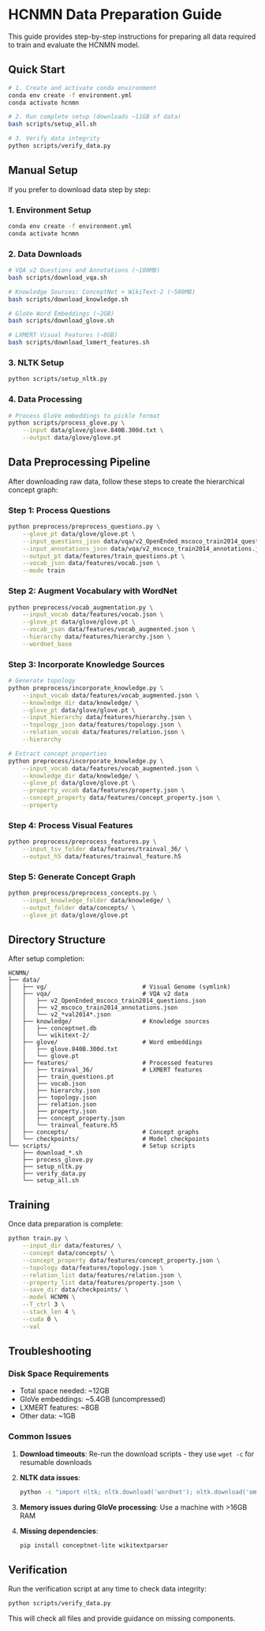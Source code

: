 # HCNMN Data Preparation Guide

This guide provides step-by-step instructions for preparing all data required to train and evaluate the HCNMN model.

## Quick Start

```bash
# 1. Create and activate conda environment
conda env create -f environment.yml
conda activate hcnmn

# 2. Run complete setup (downloads ~11GB of data)
bash scripts/setup_all.sh

# 3. Verify data integrity
python scripts/verify_data.py
```

## Manual Setup

If you prefer to download data step by step:

### 1. Environment Setup

```bash
conda env create -f environment.yml
conda activate hcnmn
```

### 2. Data Downloads

```bash
# VQA v2 Questions and Annotations (~100MB)
bash scripts/download_vqa.sh

# Knowledge Sources: ConceptNet + WikiText-2 (~500MB)
bash scripts/download_knowledge.sh

# GloVe Word Embeddings (~2GB)
bash scripts/download_glove.sh

# LXMERT Visual Features (~8GB)
bash scripts/download_lxmert_features.sh
```

### 3. NLTK Setup

```bash
python scripts/setup_nltk.py
```

### 4. Data Processing

```bash
# Process GloVe embeddings to pickle format
python scripts/process_glove.py \
    --input data/glove/glove.840B.300d.txt \
    --output data/glove/glove.pt
```

## Data Preprocessing Pipeline

After downloading raw data, follow these steps to create the hierarchical concept graph:

### Step 1: Process Questions
```bash
python preprocess/preprocess_questions.py \
    --glove_pt data/glove/glove.pt \
    --input_questions_json data/vqa/v2_OpenEnded_mscoco_train2014_questions.json \
    --input_annotations_json data/vqa/v2_mscoco_train2014_annotations.json \
    --output_pt data/features/train_questions.pt \
    --vocab_json data/features/vocab.json \
    --mode train
```

### Step 2: Augment Vocabulary with WordNet
```bash
python preprocess/vocab_augmentation.py \
    --input_vocab data/features/vocab.json \
    --glove_pt data/glove/glove.pt \
    --vocab_json data/features/vocab_augmented.json \
    --hierarchy data/features/hierarchy.json \
    --wordnet_base
```

### Step 3: Incorporate Knowledge Sources
```bash
# Generate topology
python preprocess/incorporate_knowledge.py \
    --input_vocab data/features/vocab_augmented.json \
    --knowledge_dir data/knowledge/ \
    --glove_pt data/glove/glove.pt \
    --input_hierarchy data/features/hierarchy.json \
    --topology_json data/features/topology.json \
    --relation_vocab data/features/relation.json \
    --hierarchy

# Extract concept properties
python preprocess/incorporate_knowledge.py \
    --input_vocab data/features/vocab_augmented.json \
    --knowledge_dir data/knowledge/ \
    --glove_pt data/glove/glove.pt \
    --property_vocab data/features/property.json \
    --concept_property data/features/concept_property.json \
    --property
```

### Step 4: Process Visual Features
```bash
python preprocess/preprocess_features.py \
    --input_tsv_folder data/features/trainval_36/ \
    --output_h5 data/features/trainval_feature.h5
```

### Step 5: Generate Concept Graph
```bash
python preprocess/preprocess_concepts.py \
    --input_knowledge_folder data/knowledge/ \
    --output_folder data/concepts/ \
    --glove_pt data/glove/glove.pt
```

## Directory Structure

After setup completion:

```
HCNMN/
├── data/
│   ├── vg/                           # Visual Genome (symlink)
│   ├── vqa/                          # VQA v2 data
│   │   ├── v2_OpenEnded_mscoco_train2014_questions.json
│   │   ├── v2_mscoco_train2014_annotations.json
│   │   └── v2_*val2014*.json
│   ├── knowledge/                    # Knowledge sources
│   │   ├── conceptnet.db
│   │   └── wikitext-2/
│   ├── glove/                        # Word embeddings
│   │   ├── glove.840B.300d.txt
│   │   └── glove.pt
│   ├── features/                     # Processed features
│   │   ├── trainval_36/              # LXMERT features
│   │   ├── train_questions.pt
│   │   ├── vocab.json
│   │   ├── hierarchy.json
│   │   ├── topology.json
│   │   ├── relation.json
│   │   ├── property.json
│   │   ├── concept_property.json
│   │   └── trainval_feature.h5
│   ├── concepts/                     # Concept graphs
│   └── checkpoints/                  # Model checkpoints
└── scripts/                          # Setup scripts
    ├── download_*.sh
    ├── process_glove.py
    ├── setup_nltk.py
    ├── verify_data.py
    └── setup_all.sh
```

## Training

Once data preparation is complete:

```bash
python train.py \
    --input_dir data/features/ \
    --concept data/concepts/ \
    --concept_property data/features/concept_property.json \
    --topology data/features/topology.json \
    --relation_list data/features/relation.json \
    --property_list data/features/property.json \
    --save_dir data/checkpoints/ \
    --model HCNMN \
    --T_ctrl 3 \
    --stack_len 4 \
    --cuda 0 \
    --val
```

## Troubleshooting

### Disk Space Requirements
- Total space needed: ~12GB
- GloVe embeddings: ~5.4GB (uncompressed)
- LXMERT features: ~8GB
- Other data: ~1GB

### Common Issues

1. **Download timeouts**: Re-run the download scripts - they use `wget -c` for resumable downloads

2. **NLTK data issues**:
   ```bash
   python -c "import nltk; nltk.download('wordnet'); nltk.download('omw-1.4')"
   ```

3. **Memory issues during GloVe processing**: Use a machine with >16GB RAM

4. **Missing dependencies**:
   ```bash
   pip install conceptnet-lite wikitextparser
   ```

## Verification

Run the verification script at any time to check data integrity:

```bash
python scripts/verify_data.py
```

This will check all files and provide guidance on missing components.